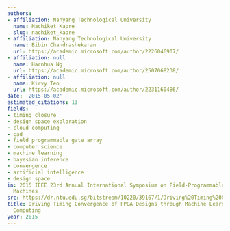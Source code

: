 ```yaml
---
authors:
- affiliation: Nanyang Technological University
  name: Nachiket Kapre
  slug: nachiket_kapre
- affiliation: Nanyang Technological University
  name: Bibin Chandrashekaran
  url: https://academic.microsoft.com/author/2226046907/
- affiliation: null
  name: Harnhua Ng
  url: https://academic.microsoft.com/author/2507068238/
- affiliation: null
  name: Kirvy Teo
  url: https://academic.microsoft.com/author/2231160486/
date: '2015-05-02'
estimated_citations: 13
fields:
- timing closure
- design space exploration
- cloud computing
- cad
- field programmable gate array
- computer science
- machine learning
- bayesian inference
- convergence
- artificial intelligence
- design space
in: 2015 IEEE 23rd Annual International Symposium on Field-Programmable Custom Computing
  Machines
src: https://dr.ntu.edu.sg/bitstream/10220/39167/1/Driving%20Timing%20Convergence%20of%20FPGA%20Designs%20through%20Machine%20Learning%20and%20Cloud%20Computing.pdf
title: Driving Timing Convergence of FPGA Designs through Machine Learning and Cloud
  Computing
year: 2015
---
```

